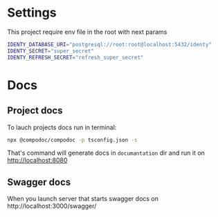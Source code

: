 # Settings

This project require env file in the root with next params

```bash
IDENTY_DATABASE_URI="postgresql://root:root@localhost:5432/identy"
IDENTY_SECRET="super_secret"
IDENTY_REFRESH_SECRET="refresh_super_secret"
```

# Docs

## Project docs

To lauch projects docs run in terminal:
```bash
npx @compodoc/compodoc -p tsconfig.json -s 
```

That's command will generate docs in `documantation` dir and run it on [http://localhost:8080](http://localhost:8080)

## Swagger docs

When you launch server that starts swagger docs on http://localhost:3000/swagger/